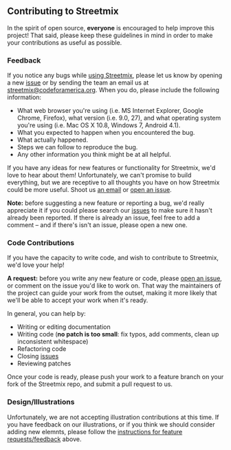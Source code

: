 ## Contributing to Streetmix

In the spirit of open source, **everyone** is encouraged to help
improve this project! That said, please keep these guidelines in mind in
order to make your contributions as useful as possible.

### Feedback

If you notice any bugs while [using Streetmix](http://streetmix.net),
please let us know by opening a new [issue][issues] or by sending the
team an email us at
[streetmix@codeforamerica.org](mailto:streetmix@codeforamerica.org).
When you do, please include the following information:

- What web browser you're using (i.e. MS Internet Explorer, Google
Chrome, Firefox), what version (i.e. 9.0, 27), and what operating system
you're using (i.e. Mac OS X 10.8, Windows 7, Android 4.1).
- What you expected to happen when you encountered the bug.
- What actually happened.
- Steps we can follow to reproduce the bug.
- Any other information you think might be at all helpful.

If you have any ideas for new features or functionality for Streetmix,
we'd love to hear about them! Unfortunately, we can't promise to build
everything, but we are receptive to all thoughts you have on how 
Streetmix could be more useful. Shoot us [an
email](mailto:streetmix@codeforamerica.org) or [open an issue][].

**Note:** before suggesting a new feature or reporting a bug, we'd
really appreciate it if you could please search our [issues][] to 
make sure it hasn't already been reported. If there is already an issue,
feel free to add a comment – and if there's isn't an issue, please open
a new one.

### Code Contributions

If you have the capacity to write code, and wish to contribute to
Streetmix, we'd love your help! 

**A request:** before you write any new feature or code, please [open an
issue][], or comment on the issue you'd like to work on. That way the
maintainers of the project can guide your work from the outset, making
it more likely that we'll be able to accept your work when it's ready. 

In general, you can help by:
* Writing or editing documentation
* Writing code (**no patch is too small**: fix typos, add comments, clean up
  inconsistent whitespace)
* Refactoring code
* Closing [issues][]
* Reviewing patches

Once your code is ready, please push your work to a feature branch on
your fork of the Streetmix repo, and submit a pull request to us.
 
### Design/Illustrations

Unfortunately, we are not accepting illustration contributions at this
time. If you have feedback on our illustrations, or if you think we
should consider adding new elemnts, please follow the [instructions for
feature requests/feedback](#feedback) above.

[issues]: https://github.com/codeforamerica/streetmix/issues
[open an issue]: https://github.com/codeforamerica/streetmix/issues/new

